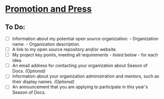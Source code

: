 # [Promotion and Press](https://developers.google.com/season-of-docs/docs/press)

## To Do:

- [ ] Information about my potential open source organization:
      - Organization name.
		  - Organization description.
- [ ] A link to my open source repository and/or website.
- [ ] My project key points, meeting all requirements *- listed below -* for each idea.
- [ ] An email address for contacting your organization about Season of Docs. *(Optional)*
- [ ] Information about your organization administration and mentors, such as their display names. *(Optional)*
- [ ] An announcement that you are applying to participate in this year's Season of Docs. 
